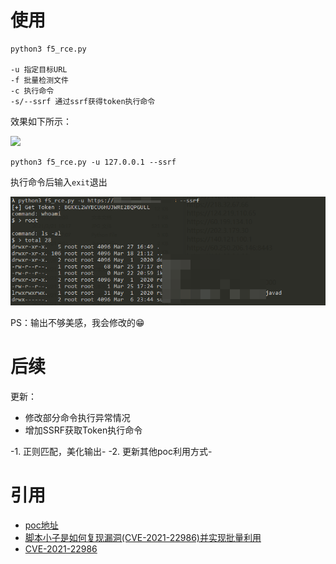 # 使用

```
python3 f5_rce.py 

-u 指定目标URL
-f 批量检测文件
-c 执行命令
-s/--ssrf 通过ssrf获得token执行命令
```

效果如下所示：

![](./1.png)

```
python3 f5_rce.py -u 127.0.0.1 --ssrf
```
执行命令后输入`exit`退出

![](./ssrf.png)

PS：输出不够美感，我会修改的😁

# 后续

更新：
+ 修改部分命令执行异常情况
+ 增加SSRF获取Token执行命令

-1. 正则匹配，美化输出-
-2. 更新其他poc利用方式-

# 引用

+ [poc地址](https://twitter.com/wugeej/status/1372392693989445635)
+ [脚本小子是如何复现漏洞(CVE-2021-22986)并实现批量利用](https://mp.weixin.qq.com/s/cavKq04hNU5pJoTBiPMZkw)
+ [CVE-2021-22986](https://github.com/Al1ex/CVE-2021-22986)


